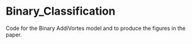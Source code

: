 # Binary_Classification
Code for the Binary AddiVortes model and to produce the figures in the paper.
